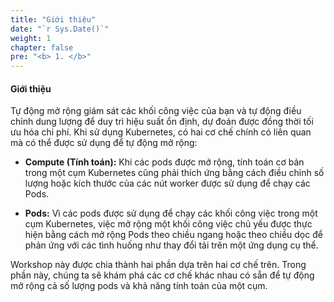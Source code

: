 ```yaml
---
title: "Giới thiệu"
date: "`r Sys.Date()`"
weight: 1
chapter: false
pre: "<b> 1. </b>"
---
```


#### Giới thiệu

Tự động mở rộng giám sát các khối công việc của bạn và tự động điều chỉnh dung lượng để duy trì hiệu suất ổn định, dự đoán được đồng thời tối ưu hóa chi phí. Khi sử dụng Kubernetes, có hai cơ chế chính có liên quan mà có thể được sử dụng để tự động mở rộng:

- **Compute (Tính toán):** Khi các pods được mở rộng, tính toán cơ bản trong một cụm Kubernetes cũng phải thích ứng bằng cách điều chỉnh số lượng hoặc kích thước của các nút worker được sử dụng để chạy các Pods.

- **Pods:** Vì các pods được sử dụng để chạy các khối công việc trong một cụm Kubernetes, việc mở rộng một khối công việc chủ yếu được thực hiện bằng cách mở rộng Pods theo chiều ngang hoặc theo chiều dọc để phản ứng với các tình huống như thay đổi tải trên một ứng dụng cụ thể.

Workshop này được chia thành hai phần dựa trên hai cơ chế trên. Trong phần này, chúng ta sẽ khám phá các cơ chế khác nhau có sẵn để tự động mở rộng cả số lượng pods và khả năng tính toán của một cụm.